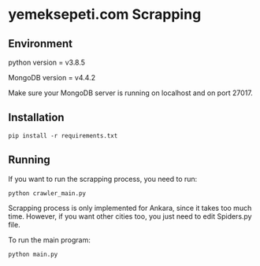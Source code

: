 # yemeksepeti.com Scrapping

## Environment

python version = v3.8.5

MongoDB version = v4.4.2

Make sure your MongoDB server is running on localhost and on port 27017.

## Installation
``pip install -r requirements.txt ``

## Running

If you want to run the scrapping process, you need to run:

``python crawler_main.py``

Scrapping process is only implemented for Ankara, since it takes too much time. However, if you want other cities too, you just need to edit Spiders.py file.

To run the main program:

``python main.py``
